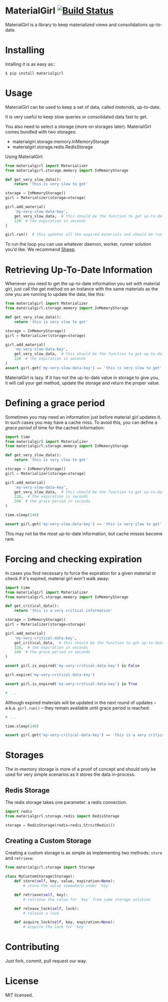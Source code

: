 MaterialGirl [![Build Status](https://secure.travis-ci.org/holmes-app/materialgirl.png)](https://travis-ci.org/holmes-app/materialgirl)
============

MaterialGirl is a library to keep materialized views and consolidations up-to-date.

Installing
==========

Intalling it is as easy as::

    $ pip install materialgirl

Usage
=====

MaterialGirl can be used to keep a set of data, called _materials_, up-to-date.

It is very useful to keep slow queries or consolidated data fast to get.

You also need to select a storage (more on storages later). MaterialGirl comes bundled with two storages:

* materialgirl.storage.memory.InMemoryStorage
* materialgirl.storage.redis.RedisStorage

Using MaterialGirl:

```python
from materialgirl import Materializer
from materialgirl.storage.memory import InMemoryStorage

def get_very_slow_data():
    return 'this is very slow to get'

storage = InMemoryStorage()
girl = Materializer(storage=storage)

girl.add_material(
    'my-very-slow-data-key',
    get_very_slow_data,  # this should be the function to get up-to-date data
    120  # the expiration in seconds
)

girl.run()  # this updates all the expired materials and should be run in a loop
```

To run the loop you can use whatever daemon, worker, runner solution you'd like. We recommend [Sheep](http://heynemann.github.io/sheep/).

Retrieving Up-To-Date Information
=================================

Whenever you need to get the up-to-date information you set with material girl, just call the get method on an instance with the
same materials as the one you are running to update the data, like this:

```python
from materialgirl import Materializer
from materialgirl.storage.memory import InMemoryStorage

def get_very_slow_data():
    return 'this is very slow to get'

storage = InMemoryStorage()
girl = Materializer(storage=storage)

girl.add_material(
    'my-very-slow-data-key',
    get_very_slow_data,  # this should be the function to get up-to-date data
    120  # the expiration in seconds
)
assert girl.get('my-very-slow-data-key') == 'this is very slow to get'
```

MaterialGirl is lazy. If it has not the up-to-date value in storage to give you, it will call your get method, update the storage and return the proper value.

Defining a grace period
=======================

Sometimes you may need an information just before material girl updates it. In such cases you may have a cache miss. To avoid this, you can define a _grace period_ of time for the cached information:

```python
import time
from materialgirl import Materializer
from materialgirl.storage.memory import InMemoryStorage

def get_very_slow_data():
    return 'this is very slow to get'

storage = InMemoryStorage()
girl = Materializer(storage=storage)

girl.add_material(
    'my-very-slow-data-key',
    get_very_slow_data,  # this should be the function to get up-to-date data
    120,  # the expiration in seconds
    240  # the grace period in seconds
)

time.sleep(140)

assert girl.get('my-very-slow-data-key') == 'this is very slow to get'
```

This may not be the most up-to-date information, but cache misses become rare.

Forcing and checking expiration
===============================

In cases you find necessary to force the expiration for a given material or check if it's expired, material girl won't walk away:

```python
import time
from materialgirl import Materializer
from materialgirl.storage.memory import InMemoryStorage

def get_critical_data():
    return 'this is a very critical information'

storage = InMemoryStorage()
girl = Materializer(storage=storage)

girl.add_material(
    'my-very-critical-data-key',
    get_critical_data,  # this should be the function to get up-to-date data
    120,  # the expiration in seconds
    240  # the grace period in seconds
)

assert girl.is_expired('my-very-critical-data-key') is False

girl.expire('my-very-critical-data-key')

assert girl.is_expired('my-very-critical-data-key') is True

# ...
```

Although expired materials will be updated in the next round of updates – a.k.a. `girl.run()` – they remain available until grace period is reached:

```python
# ...

time.sleep(140)

assert girl.get('my-very-critical-data-key') == 'this is a very critical information'
```

Storages
========

The in-memory storage is more of a proof of concept and should only be used for very simple scenarios as it stores the data in-process.

Redis Storage
-------------

The redis storage takes one parameter: a redis connection.

```python
import redis
from materialgirl.storage.redis import RedisStorage

storage = RedisStorage(redis=redis.StrictRedis())
```

Creating a Custom Storage
-------------------------

Creating a custom storage is as simple as implementing two methods: `store` and `retrieve`:

```python
from materialgirl.storage import Storage

class MyCustomStorage(Storage):
    def store(self, key, value, expiration=None):
        # store the value somewhere under `key`

    def retrieve(self, key):
        # retrieve the value for `key` from same storage solution

    def release_lock(self, lock):
        # release a lock

    def acquire_lock(self, key, expiration=None):
        # acquire the lock for `key`
```

Contributing
============

Just fork, commit, pull request our way.

License
=======

MIT licensed.
